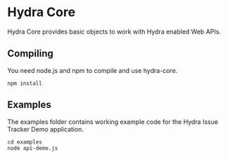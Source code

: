 # Hydra Core

Hydra Core provides basic objects to work with Hydra enabled Web APIs.

## Compiling

You need node.js and npm to compile and use hydra-core.

    npm install

## Examples

The examples folder contains working example code for the Hydra Issue Tracker Demo application. 

    cd examples
    node api-demo.js 
